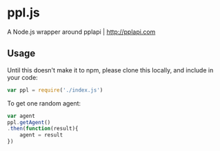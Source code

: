 # ppl.js
A Node.js wrapper around pplapi | http://pplapi.com

## Usage

Until this doesn't make it to npm, please clone this locally, and include in your code:
```javascript
var ppl = require('./index.js')
```

To get one random agent:

```javascript
var agent
ppl.getAgent()
.then(function(result){
    agent = result
})
```
